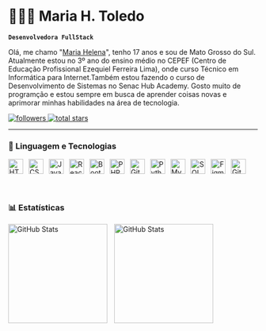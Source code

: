 # 👩🏽‍💻 Maria H. Toledo
**`Desenvolvedora FullStack`**

Olá, me chamo "[Maria Helena](https://www.instagram.com/mariah__toledo/)", tenho 17 anos e sou de Mato Grosso do Sul.
Atualmente estou no 3º ano do ensino médio no CEPEF (Centro de Educação Profissional Ezequiel Ferreira Lima), onde curso Técnico em Informática para Internet.Também estou fazendo o curso de Desenvolvimento de Sistemas no Senac Hub Academy. Gosto muito de programção e estou sempre em busca de aprender coisas novas e aprimorar minhas habilidades na área de tecnologia.

<p align="left">
    <a href="https://github.com/MariaH-Toledo?tab=followers">
        <img alt="followers" title="Me Siga no GitHub" 
             src="https://custom-icon-badges.demolab.com/github/followers/MariaH-Toledo?color=7953f5&labelColor=6c42f5&style=for-the-badge&logo=github&label=Seguidores&logoColor=white"/>
    </a>
    <a href="https://github.com/MariaH-Toledo?tab=repositories&sort=stargazers">
        <img alt="total stars" title="Total de Estrelas GitHub" 
             src="https://custom-icon-badges.demolab.com/github/stars/MariaH-Toledo?color=c7ab36&labelColor=c9a302&style=for-the-badge&logo=star&logoColor=white&label=Estrelas"/>
    </a>
</p>

---

### 🤖 Linguagem e Tecnologias

<img 
    title="HTML"
    aligh="left" 
    alt="HTML" 
    width="30px" 
    style="padding-right: 7px;" 
    src="https://cdn.jsdelivr.net/gh/devicons/devicon@latest/icons/html5/html5-original.svg"
/>
<img
    title="CSS"
    aligh="left" 
    alt="CSS" 
    width="30px" 
    style="padding-right: 7px;" 
    src="https://cdn.jsdelivr.net/gh/devicons/devicon@latest/icons/css3/css3-original.svg"
/>
<img 
    title="JavaScript"
    aligh="left" 
    alt="JavaScript" 
    width="30px" 
    style="padding-right: 7px;" 
    src="https://cdn.jsdelivr.net/gh/devicons/devicon@latest/icons/javascript/javascript-original.svg"
/>
<img 
    title="React Native"
    aligh="left" 
    alt="React Native" 
    width="30px" 
    style="padding-right: 7px;" 
    src="https://cdn.jsdelivr.net/gh/devicons/devicon@latest/icons/reactnative/reactnative-original.svg"
/>
<img 
    title="Bootstrap"
    aligh="left" 
    alt="Bootstrap" 
    width="30px" 
    style="padding-right: 7px;" 
    src="https://cdn.jsdelivr.net/gh/devicons/devicon@latest/icons/bootstrap/bootstrap-original.svg"
/>
<img 
    title="PHP"
    aligh="left" 
    alt="PHP" 
    width="30px" 
    style="padding-right: 7px;" 
    src="https://cdn.jsdelivr.net/gh/devicons/devicon@latest/icons/php/php-original.svg"
/>
<img 
    title="Git"
    aligh="left" 
    alt="Git" 
    width="30px" 
    style="padding-right: 7px;" 
    src="https://cdn.jsdelivr.net/gh/devicons/devicon@latest/icons/git/git-original.svg"
/>
<img 
    title="Python"
    aligh="left" 
    alt="Python" 
    width="30px" 
    style="padding-right: 7px;" 
    src="https://cdn.jsdelivr.net/gh/devicons/devicon@latest/icons/python/python-original.svg"
/>
<img 
    title="MySQL"
    aligh="left" 
    alt="MySQL" 
    width="30px" 
    style="padding-right: 7px;" 
    src="https://cdn.jsdelivr.net/gh/devicons/devicon@latest/icons/mysql/mysql-original.svg"
/>
<img 
    title="SQL"
    aligh="left" 
    alt="SQL" 
    width="30px" 
    style="padding-right: 7px;" 
    src="https://cdn.jsdelivr.net/gh/devicons/devicon@latest/icons/azuresqldatabase/azuresqldatabase-original.svg"
/>
<img 
    title="Figma"
    aligh="left" 
    alt="Figma" 
    width="30px" 
    style="padding-right: 7px;" 
    src="https://cdn.jsdelivr.net/gh/devicons/devicon@latest/icons/figma/figma-original.svg"
/>
<img 
    title="GitHub"
    aligh="left" 
    alt="GitHub" 
    width="30px" 
    style="padding-right: 7px;" 
    src="https://cdn.jsdelivr.net/gh/devicons/devicon@latest/icons/github/github-original.svg"
/>

<br/>

### 📊 Estatísticas

<img
    aligh="left" 
    alt="GitHub Stats" 
    height="200" 
    style="padding-right: 10px;"
    src="https://github-readme-stats.vercel.app/api?username=MariaH-Toledo&show_icons=true&theme=nightowl&include_all_commits=true&locale=pt-br"
/>
<img
    aligh="left" 
    alt="GitHub Stats" 
    height="200" 
    src="https://github-readme-stats.vercel.app/api/top-langs/?username=MariaH-Toledo&theme=nightowl&layout=compact&custom_title=Tecnologias&lang_count=6"
/>
